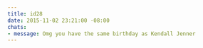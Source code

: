 ```yaml
---
title: id28
date: 2015-11-02 23:21:00 -08:00
chats:
- message: Omg you have the same birthday as Kendall Jenner
---
```


